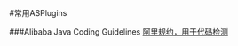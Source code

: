 #常用ASPlugins

###Alibaba Java Coding Guidelines 
<a href="https://blog.csdn.net/qq_20451879/article/details/78342786">阿里规约，用于代码检测</a>